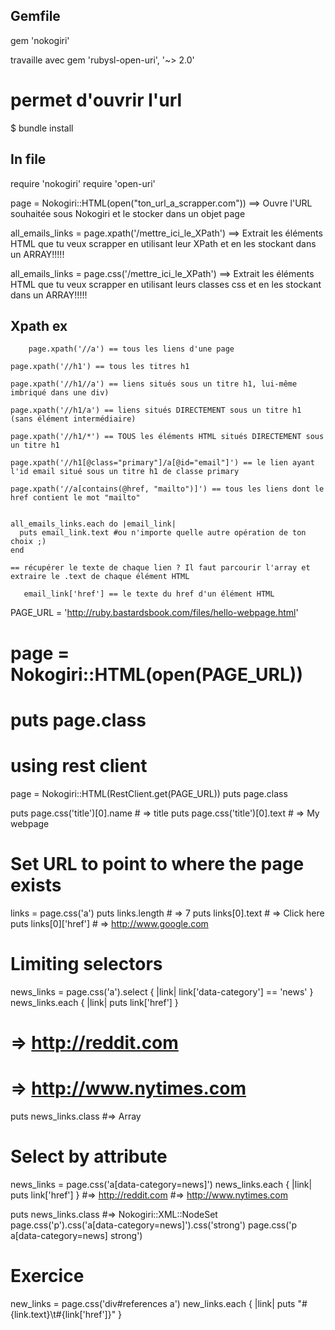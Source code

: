 ## Gemfile 

gem 'nokogiri'

travaille avec gem 'rubysl-open-uri', '~> 2.0' 
# permet d'ouvrir l'url

$ bundle install

## In file 

require 'nokogiri'
require 'open-uri'

page = Nokogiri::HTML(open("ton_url_a_scrapper.com"))
==> Ouvre l'URL souhaitée sous Nokogiri et le stocker dans un objet page


all_emails_links = page.xpath('/mettre_ici_le_XPath')
==> Extrait les éléments HTML que tu veux scrapper en utilisant leur XPath et en les stockant dans un ARRAY!!!!!

all_emails_links = page.css('/mettre_ici_le_XPath')
==> Extrait les éléments HTML que tu veux scrapper en utilisant leurs classes css et en les stockant dans un ARRAY!!!!!

## Xpath ex 

		page.xpath('//a') == tous les liens d'une page

    page.xpath('//h1') == tous les titres h1

    page.xpath('//h1//a') == liens situés sous un titre h1, lui-même imbriqué dans une div)

    page.xpath('//h1/a') == liens situés DIRECTEMENT sous un titre h1 (sans élément intermédiaire)

    page.xpath('//h1/*') == TOUS les éléments HTML situés DIRECTEMENT sous un titre h1

    page.xpath('//h1[@class="primary"]/a[@id="email"]') == le lien ayant l'id email situé sous un titre h1 de classe primary

    page.xpath('//a[contains(@href, "mailto")]') == tous les liens dont le href contient le mot "mailto"


    all_emails_links.each do |email_link|
      puts email_link.text #ou n'importe quelle autre opération de ton choix ;)
    end 

    == récupérer le texte de chaque lien ? Il faut parcourir l'array et extraire le .text de chaque élément HTML 

	   email_link['href'] == le texte du href d'un élément HTML



PAGE_URL = 'http://ruby.bastardsbook.com/files/hello-webpage.html'

# page = Nokogiri::HTML(open(PAGE_URL))

# puts page.class

# using rest client

page = Nokogiri::HTML(RestClient.get(PAGE_URL))
puts page.class

puts page.css('title')[0].name # => title
puts page.css('title')[0].text # => My webpage

# Set URL to point to where the page exists

links = page.css('a')
puts links.length # => 7
puts links[0].text # => Click here
puts links[0]['href'] # => http://www.google.com

# Limiting selectors

news_links = page.css('a').select { |link| link['data-category'] == 'news' }
news_links.each { |link| puts link['href'] }
# =>   http://reddit.com
# =>   http://www.nytimes.com

puts news_links.class #=> Array

# Select by attribute

news_links = page.css('a[data-category=news]')
news_links.each { |link| puts link['href'] }
#=>   http://reddit.com
#=>   http://www.nytimes.com

puts news_links.class #=> Nokogiri::XML::NodeSet
page.css('p').css('a[data-category=news]').css('strong')
page.css('p a[data-category=news] strong')

# Exercice

new_links = page.css('div#references a')
new_links.each { |link| puts "#{link.text}\t#{link['href']}" }







